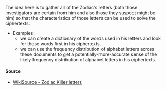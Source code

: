 The idea here is to gather all of the Zodiac's letters (both those investigators are certain from
him and also those they suspect might be him) so that the characteristics of those letters can be
used to solve the ciphertexts.

- Examples:
  - we can create a dictionary of the words used in his
letters and look for those words first in his ciphertexts.
  - we can use the frequency distribution of alphabet letters across these documents to get a
  potentially-more-accurate sense of the likely frequency distribution of alphabet letters in his
  ciphertexts.

#### Source

- [WikiSource - Zodiac Killer letters](https://en.wikisource.org/wiki/Zodiac_Killer_letters)